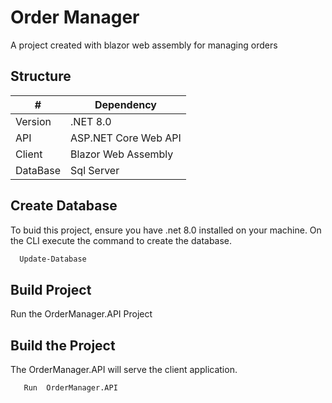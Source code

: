 
# Order Manager 

A project created with blazor web assembly for managing orders

## Structure

|     #         |       Dependency                                                          |
| ----------------- | ------------------------------------------------------------------ |
| Version | .NET 8.0 |
| API| ASP.NET Core Web API |
| Client | Blazor Web Assembly |
| DataBase  | Sql Server|


## Create Database

To buid this project, ensure you have .net 8.0 installed on your machine. On the CLI execute the command to create the database.

```bash
  Update-Database
```




## Build Project
Run the OrderManager.API Project



## Build the Project
The OrderManager.API will serve the client application.

```bash
   Run  OrderManager.API
```
    
